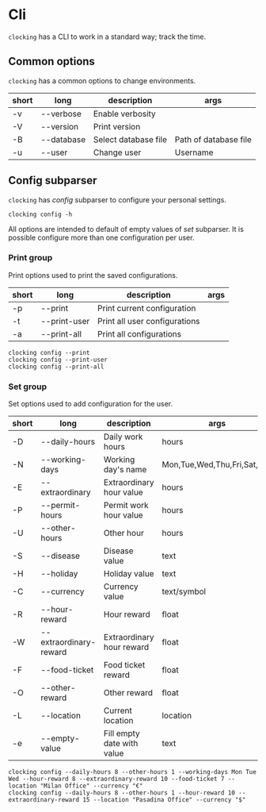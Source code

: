 # Cli

`clocking` has a CLI to work in a standard way; track the time.

## Common options

`clocking` has a common options to change environments.

| short | long       | description          | args                  |
|-------|------------|----------------------|-----------------------|
| -v    | --verbose  | Enable verbosity     |                       |
| -V    | --version  | Print version        |                       |
| -B    | --database | Select database file | Path of database file |
| -u    | --user     | Change user          | Username              |

## Config subparser

`clocking` has _config_ subparser to configure your personal settings.

```commandline
clocking config -h
```

All options are intended to default of empty values of _set_ subparser.
It is possible configure more than one configuration per user.

### Print group

Print options used to print the saved configurations.

| short | long         | description                   | args |
|-------|--------------|-------------------------------|------|
| -p    | --print      | Print current configuration   |      |
| -t    | --print-user | Print all user configurations |      |
| -a    | --print-all  | Print all configurations      |      |

```commandline
clocking config --print
clocking config --print-user
clocking config --print-all
```

### Set group

Set options used to add configuration for the user.

| short | long                   | description                | args                        |
|-------|------------------------|----------------------------|-----------------------------|
| -D    | --daily-hours          | Daily work hours           | hours                       |
| -N    | --working-days         | Working day's name         | Mon,Tue,Wed,Thu,Fri,Sat,Sun |
| -E    | --extraordinary        | Extraordinary hour value   | hours                       |
| -P    | --permit-hours         | Permit work hour value     | hours                       |
| -U    | --other-hours          | Other hour                 | hours                       |
| -S    | --disease              | Disease value              | text                        |
| -H    | --holiday              | Holiday value              | text                        |
| -C    | --currency             | Currency value             | text/symbol                 |
| -R    | --hour-reward          | Hour reward                | float                       |
| -W    | --extraordinary-reward | Extraordinary hour reward  | float                       |
| -F    | --food-ticket          | Food ticket reward         | float                       |
| -O    | --other-reward         | Other reward               | float                       |
| -L    | --location             | Current location           | location                    |
| -e    | --empty-value          | Fill empty date with value | text                        |

```commandline
clocking config --daily-hours 8 --other-hours 1 --working-days Mon Tue Wed --hour-reward 8 --extraordinary-reward 10 --food-ticket 7 --location "Milan Office" --currency "€"
clocking config --daily-hours 8 --other-hours 1 --hour-reward 10 --extraordinary-reward 15 --location "Pasadina Office" --currency "$"
```